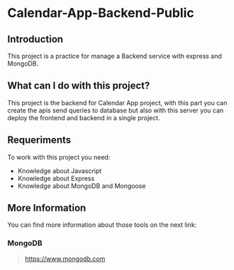 # Calendar-App-Backend-Public

## Introduction

This project is a practice for manage a Backend service with express and MongoDB.

## What can I do with this project?

This project is the backend for Calendar App project, with this part you can create the apis send queries to database but also with this server you can deploy the frontend and backend in a single project.

## Requeriments

To work with this project you need:

- Knowledge about Javascript
- Knowledge about Express
- Knowledge about MongoDB and Mongoose

## More Information

You can find more information about those tools on the next link:

### MongoDB
> https://www.mongodb.com
